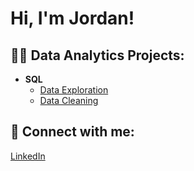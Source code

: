 <h1>Hi, I'm Jordan!</h1>

<h2>👨‍💻 Data Analytics Projects:</h2>

- <b>SQL</b>
  - [Data Exploration](https://github.com/jordanrobertson11/SQLDataExploration)
  - [Data Cleaning](https://github.com/jordanrobertson11/SQLDataCleaning)

<h2> 🤳 Connect with me:</h2>

[LinkedIn](https://www.linkedin.com/in/jordan-robertson-312190245/)
